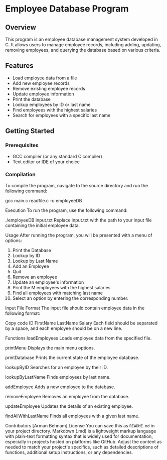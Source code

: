 # Employee Database Program

## Overview
This program is an employee database management system developed in C. It allows users to manage employee records, including adding, updating, removing employees, and querying the database based on various criteria.

## Features
- Load employee data from a file
- Add new employee records
- Remove existing employee records
- Update employee information
- Print the database
- Lookup employees by ID or last name
- Find employees with the highest salaries
- Search for employees with a specific last name

## Getting Started

### Prerequisites
- GCC compiler (or any standard C compiler)
- Text editor or IDE of your choice

### Compilation
To compile the program, navigate to the source directory and run the following command:


gcc main.c readfile.c -o employeeDB

Execution
To run the program, use the following command:


./employeeDB input.txt
Replace input.txt with the path to your input file containing the initial employee data.

Usage
After running the program, you will be presented with a menu of options:


1. Print the Database
2. Lookup by ID
3. Lookup by Last Name
4. Add an Employee
5. Quit
6. Remove an employee
7. Update an employee's information
8. Print the M employees with the highest salaries
9. Find all employees with matching last name
10. Select an option by entering the corresponding number.


Input File Format
The input file should contain employee data in the following format:


Copy code
ID FirstName LastName Salary
Each field should be separated by a space, and each employee should be on a new line.

Functions
loadEmployees
Loads employee data from the specified file.

printMenu
Displays the main menu options.

printDatabase
Prints the current state of the employee database.

lookupByID
Searches for an employee by their ID.

lookupByLastName
Finds employees by last name.

addEmployee
Adds a new employee to the database.

removeEmployee
Removes an employee from the database.

updateEmployee
Updates the details of an existing employee.

findAllWithLastName
Finds all employees with a given last name.


Contributors
[Arman Behnam]
License
You can save this as `README.md` in your project directory. Markdown (.md) is a lightweight markup language with plain-text formatting syntax that is widely used for documentation, especially in projects hosted on platforms like GitHub. Adjust the content as needed to match your project's specifics, such as detailed descriptions of functions, additional setup instructions, or any dependencies.
